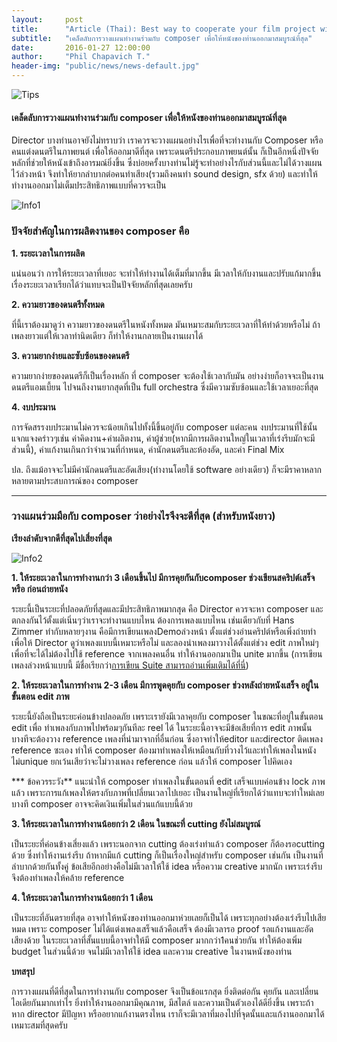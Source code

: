 ```yaml
---
layout:     post
title:      "Article (Thai): Best way to cooperate your film project with a composer."
subtitle:   "เคล็ดลับการวางแผนทำงานร่วมกับ composer เพื่อให้หนังของท่านออกมาสมบูรณ์ที่สุด"
date:       2016-01-27 12:00:00
author:     "Phil Chapavich T."
header-img: "public/news/news-default.jpg"
---
```


![Tips]({{site.url}}/public/news/2016-01-27-best/directortips.jpg)

#### เคล็ดลับการวางแผนทำงานร่วมกับ composer เพื่อให้หนังของท่านออกมาสมบูรณ์ที่สุด

Director บางท่านอาจยังไม่ทราบว่า
    เราควรจะวางแผนอย่างไรเพื่อที่จะทำงานกับ Composer หรือ คนแต่งดนตรีในภาพยนต์
    เพื่อให้ออกมาดีที่สุด เพราะดนตรีประกอบภาพยนต์นั้น
    ก็เป็นอีกหนึ่งปัจจัยหลักที่ช่วยให้หนังเข้าถึงอารมณ์ยิ่งขึ้น
    ซึ่งบ่อยครั้งบางท่านไม่รู้จะทำอย่างไรกับส่วนนี้และไม่ได้วางแผนไว้ล่วงหน้า
    จึงทำให้ยากลำบากต่อคนทำเสียง(รวมถึงคนทำ sound design, sfx ด้วย)
    และทำให้ทำงานออกมาไม่เต็มประสิทธิภาพแบบที่ควรจะเป็น

![Info1]({{site.url}}/public/news/2016-01-27-best/info1.jpg)

### ปัจจัยสำคัญในการผลิตงานของ composer คือ

**1. ระยะเวลาในการผลิต**

แน่นอนว่า การให้ระยะเวลาที่เยอะ จะทำให้ทำงานได้เต็มที่มากขึ้น
    มีเวลาให้กับงานและปรับแก้มากขึ้น
    เรื่องระยะเวลาเรียกได้ว่าแทบจะเป็นปัจจัยหลักที่สุดเลยครับ

**2. ความยาวของดนตรีทั้งหมด**

ที่นี้เราต้องมาดูว่า ความยาวของดนตรีในหนังทั้งหมด
    มันเหมาะสมกับระยะเวลาที่ให้ทำด้วยหรือไม่ ถ้าเพลงยาวแต่ให้เวลาทำนิดเดียว
    ก็ทำให้งานกลายเป็นงานเผาได้

**3. ความยากง่ายและซับซ้อนของดนตรี**

ความยากง่ายของดนตรีก็เป็นเรื่องหลัก ที่ composer จะต้องใช้เวลากับมัน
    อย่างง่ายก็อาจจะเป็นงานดนตรีแอมเบี้ยน ไปจนถึงงานยากสุดที่เป็น full
    orchestra ซึ่งมีความซับซ้อนและใช้เวลาเยอะที่สุด

**4. งบประมาน**

การจัดสรรงบประมานไม่ควรจะน้อยเกินไปทั้งนี้ขึ้นอยู่กับ composer แต่ละคน
    งบประมานที่ใช้นั้นแจกแจงคร่าวๆเช่น ค่าคิดงาน+ค่าผลิตงาน,
    ค่าผู้ช่วย(หากมีการผลิตงานใหญ่ในเวลาที่เร่งรีบมักจะมีส่วนนี้),
    ค่าแก้งานเกินกว่าจำนวนที่กำหนด, ค่านักดนตรีและห้องอัด, และค่า Final Mix

ปล. ถึงแม้อาจจะไม่มีค่านักดนตรีและอัดเสียง(ทำงานโดยใช้ software
    อย่างเดียว) ก็จะมีราคาหลากหลายตามประสบการณ์ของ composer

* * *

### วางแผนร่วมมือกับ composer ว่าอย่างไรจึงจะดีที่สุด (สำหรับหนังยาว)

**เรียงลำดับจากดีที่สุดไปเสี่ยงที่สุด**

![Info2]({{site.url}}/public/news/2016-01-27-best/info2.jpg)

**1. ให้ระยะเวลาในการทำงานกว่า 3 เดือนขึ้นไป มีการคุยกันกับcomposer
    ช่วงเขียนสคริปต์เสร็จ หรือ ก่อนถ่ายหนัง**

ระยะนี้เป็นระยะที่ปลอดภัยที่สุดและมีประสิทธิภาพมากสุด คือ Director
    ควรจะหา composer และตกลงกันไว้ตั้งแต่เนิ่นๆว่าเราจะทำงานแบบไหน
    ต้องการเพลงแบบไหน เช่นเดียวกับที่ Hans Zimmer ทำกับหลายๆงาน
    คือมีการเขียนเพลงDemoล่วงหน้า ตั้งแต่ช่วงอ่านคริปต์หรือเพิ่งถ่ายทำ เพื่อให้
    Director ดูว่าเพลงแบบนี้เหมาะหรือไม่ และลองนำเพลงมาวางได้ตั้งแต่ช่วง edit
    ภาพใหม่ๆ เพื่อที่จะได้ไม่ต้องไปใช้ reference จากเพลงคนอื่น
    ทำให้งานออกมาเป็น unite มากขึ้น (การเขียนเพลงล่วงหน้าแบบนี้
    มีชื่อเรียกว่า[การเขียน
    Suite สามารถอ่านเพิ่มเติมได้ที่นี่](https://www.facebook.com/notes/phil-chapavich-composer/suite-%E0%B8%84%E0%B8%B7%E0%B8%AD%E0%B8%AD%E0%B8%B0%E0%B9%84%E0%B8%A3/940272212688649))

**2. ให้ระยะเวลาในการทำงาน 2-3 เดือน มีการพูดคุยกับ composer
    ช่วงหลังถ่ายหนังเสร็จ อยู่ในขั้นตอน edit ภาพ**

ระยะนี้ยังถือเป็นระยะค่อนข้างปลอดภัย เพราะเรายังมีเวลาคุยกับ composer
    ในขณะที่อยู่ในขั้นตอน edit เพื่อ ทำเพลงกับภาพไปพร้อมๆกันทีละ reel ได้
    ในระยะนี้อาจจะมีข้อเสียที่การ edit ภาพนั้นบางทีจะต้องวาง reference
    เพลงที่นำมาจากที่อื่นก่อน ซึ่งอาจทำให้editor และdirector ติดเพลง reference
    ซะเอง ทำให้ composer ต้องมาทำเพลงให้เหมือนกับที่วางไว้และทำให้เพลงในหนังไม่unique
    ยกเว้นเสียว่าจะไม่วางเพลง reference ก่อน แล้วให้ composer ไปคิดเอง

*** ข้อควรระวัง** แนะนำให้ composer ทำเพลงในขั้นตอนที่ edit
    เสร็จแบบค่อนข้าง lock ภาพแล้ว
    เพราะการแก้เพลงให้ตรงกับภาพที่เปลี่ยนเวลาไปเยอะ
    เป็นงานใหญ่ที่เรียกได้ว่าแทบจะทำใหม่เลย บางที composer
    อาจจะคิดเงินเพิ่มในส่วนแก้แบบนี้ด้วย

**3. ให้ระยะเวลาในการทำงานน้อยกว่า 2 เดือน ในขณะที่ cutting
    ยังไม่สมบูรณ์**

เป็นระยะที่ค่อนข้างเสี่ยงแล้ว เพราะนอกจาก cutting ต้องเร่งทำแล้ว
    composer ก็ต้องรอcutting ด้วย ซึ่งทำให้งานเร่งรีบ ถ้าหากมีแก้ cutting
    ก็เป็นเรื่องใหญ่สำหรับ composer เช่นกัน เป็นงานที่ลำบากด้วยกันทั้งคู่
    ข้อเสียอีกอย่างคือไม่มีเวลาให้ใช้ idea หรือความ creative มากนัก
    เพราะเร่งรีบ จึงต้องทำเพลงให้คล้าย reference

**4. ให้ระยะเวลาในการทำงานน้อยกว่า 1 เดือน**

เป็นระยะที่อันตรายที่สุด อาจทำให้หนังของท่านออกมาห่วยเลยก็เป็นได้
    เพราะทุกอย่างต้องเร่งรีบไปเสียหมด เพราะ composer
    ไม่ได้แต่งเพลงเสร็จแล้วคือเสร็จ ต้องมีเวลารอ proof รอแก้งานและอัดเสียงด้วย
    ในระยะเวลาที่สั้นแบบนี้อาจทำให้มี composer มากกว่า1คนช่วยกัน ทำให้ต้องเพิ่ม
    budget ในส่วนนี้ด้วย จนไม่มีเวลาให้ใช้ idea และความ creative
    ในงานหนังของท่าน

**บทสรุป**

การวางแผนที่ดีที่สุดในการทำงานกับ composer จึงเป็นข้อแรกสุด
    ยิ่งติดต่อกัน คุยกัน และเปลี่ยนไอเดียกันมากเท่าไร
    ยิ่งทำให้งานออกมามีคุณภาพ, มีสไตล์ และความเป็นตัวเองได้ดียิ่งขึ้น
    เพราะถ้าหาก director มีปัญหา หรืออยากแก้งานตรงไหน
    เราก็จะมีเวลาที่มองไปที่จุดนั้นและแก้งานออกมาได้เหมาะสมที่สุดครับ
